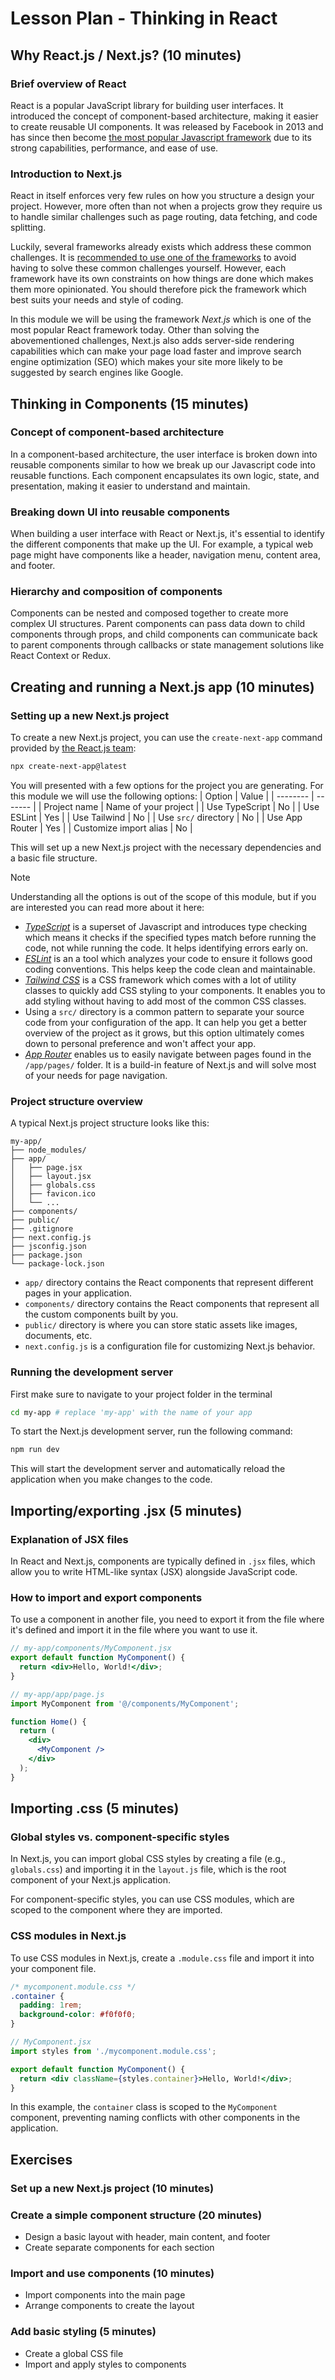 # Lesson Plan - Thinking in React

## Why React.js / Next.js? (10 minutes)

### Brief overview of React

React is a popular JavaScript library for building user interfaces. It introduced the concept of component-based architecture, making it easier to create reusable UI components. It was released by Facebook in 2013 and has since then become [the most popular Javascript framework](https://www.geeksforgeeks.org/most-popular-javascript-frameworks-for-web-development/) due to its strong capabilities, performance, and ease of use.

### Introduction to Next.js
React in itself enforces very few rules on how you structure a design your project. However, more often than not when a projects grow they require us to handle similar challenges such as page routing, data fetching, and code splitting.

Luckily, several frameworks already exists which address these common challenges. It is [recommended to use one of the frameworks](https://react.dev/learn/start-a-new-react-project) to avoid having to solve these common challenges yourself. However, each framework have its own constraints on how things are done which makes them more opinionated. You should therefore pick the framework which best suits your needs and style of coding.  

In this module we will be using the framework *Next.js* which is one of the most popular React framework today. Other than solving the abovementioned challenges, Next.js also adds server-side rendering capabilities which can make your page load faster and improve search engine optimization (SEO) which makes your site more likely to be suggested by search engines like Google. 

## Thinking in Components (15 minutes)

### Concept of component-based architecture

In a component-based architecture, the user interface is broken down into reusable components similar to how we break up our Javascript code into reusable functions. Each component encapsulates its own logic, state, and presentation, making it easier to understand and maintain.

### Breaking down UI into reusable components

When building a user interface with React or Next.js, it's essential to identify the different components that make up the UI. For example, a typical web page might have components like a header, navigation menu, content area, and footer.

### Hierarchy and composition of components

Components can be nested and composed together to create more complex UI structures. Parent components can pass data down to child components through props, and child components can communicate back to parent components through callbacks or state management solutions like React Context or Redux.

## Creating and running a Next.js app (10 minutes)

### Setting up a new Next.js project

To create a new Next.js project, you can use the `create-next-app` command provided by [the React.js team](https://react.dev/learn/start-a-new-react-project):

```bash
npx create-next-app@latest
```

You will presented with a few options for the project you are generating. For this module we will use the following options:
| Option    | Value  |
| -------- | ------- |
| Project name  | Name of your project |
| Use TypeScript  | No  |
| Use ESLint      | Yes |
| Use Tailwind    | No  |
| Use `src/` directory  | No |
| Use App Router  | Yes |
| Customize import alias    | No |

This will set up a new Next.js project with the necessary dependencies and a basic file structure.


> [!NOTE]
> Understanding all the options is out of the scope of this module, but if you are interested you can read more about it here:
> 
> - *[TypeScript](https://www.typescriptlang.org/)* is a superset of Javascript and introduces type checking which means it checks if the specified types match before running the code, not while running the code. It helps identifying errors early on.
> - *[ESLint](https://eslint.org/)* is an a tool which analyzes your code to ensure it follows good coding conventions. This helps keep the code clean and maintainable.
> - *[Tailwind CSS](https://tailwindcss.com/)* is a CSS framework which comes with a lot of utility classes to quickly add CSS styling to your components. It enables you to add styling without having to add most of the common CSS classes.
> - Using a `src/` directory is a common pattern to separate your source code from your configuration of the app. It can help you get a better overview of the project as it grows, but this option ultimately comes down to personal preference and won't affect your app.
> - *[App Router](https://www.freecodecamp.org/news/routing-in-nextjs/)* enables us to easily navigate between pages found in the `/app/pages/` folder. It is a build-in feature of Next.js and will solve most of your needs for page navigation.





### Project structure overview

A typical Next.js project structure looks like this:

```
my-app/
├── node_modules/
├── app/
│   ├── page.jsx
│   ├── layout.jsx
│   ├── globals.css
│   ├── favicon.ico
│   └── ...
├── components/
├── public/
├── .gitignore
├── next.config.js
├── jsconfig.json
├── package.json
└── package-lock.json
```

- `app/` directory contains the React components that represent different pages in your application.
- `components/` directory contains the React components that represent all the custom components built by you.
- `public/` directory is where you can store static assets like images, documents, etc.
- `next.config.js` is a configuration file for customizing Next.js behavior.

### Running the development server

First make sure to navigate to your project folder in the terminal
```bash
cd my-app # replace 'my-app' with the name of your app
```

To start the Next.js development server, run the following command:
```bash
npm run dev
```

This will start the development server and automatically reload the application when you make changes to the code.

## Importing/exporting .jsx (5 minutes)

### Explanation of JSX files

In React and Next.js, components are typically defined in `.jsx` files, which allow you to write HTML-like syntax (JSX) alongside JavaScript code.

### How to import and export components

To use a component in another file, you need to export it from the file where it's defined and import it in the file where you want to use it.

```jsx
// my-app/components/MyComponent.jsx
export default function MyComponent() {
  return <div>Hello, World!</div>;
}
```

```jsx
// my-app/app/page.js
import MyComponent from '@/components/MyComponent';

function Home() {
  return (
    <div>
      <MyComponent />
    </div>
  );
}
```

## Importing .css (5 minutes)

### Global styles vs. component-specific styles

In Next.js, you can import global CSS styles by creating a file (e.g., `globals.css`) and importing it in the `layout.js` file, which is the root component of your Next.js application.

For component-specific styles, you can use CSS modules, which are scoped to the component where they are imported.

### CSS modules in Next.js

To use CSS modules in Next.js, create a `.module.css` file and import it into your component file.

```css
/* mycomponent.module.css */
.container {
  padding: 1rem;
  background-color: #f0f0f0;
}
```

```jsx
// MyComponent.jsx
import styles from './mycomponent.module.css';

export default function MyComponent() {
  return <div className={styles.container}>Hello, World!</div>;
}
```

In this example, the `container` class is scoped to the `MyComponent` component, preventing naming conflicts with other components in the application.

## Exercises

### Set up a new Next.js project (10 minutes)

### Create a simple component structure (20 minutes)

- Design a basic layout with header, main content, and footer
- Create separate components for each section

### Import and use components (10 minutes)

- Import components into the main page
- Arrange components to create the layout

### Add basic styling (5 minutes)

- Create a global CSS file
- Import and apply styles to components

